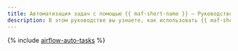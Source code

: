 ```yaml
---
title: Автоматизация задач с помощью {{ maf-short-name }} — Руководство
description: В этом руководстве вы узнаете, как использовать {{ maf-short-name }} для автоматизации операций с данными {{ yq-full-name }}. Здесь представлены ключевые этапы процесса, начиная с подготовки инфраструктуры и заканчивая проверкой результатов и удалением созданных ресурсов.
---
```


{% include [airflow-auto-tasks](../../_tutorials/dataplatform/airflow-auto-tasks.md) %}